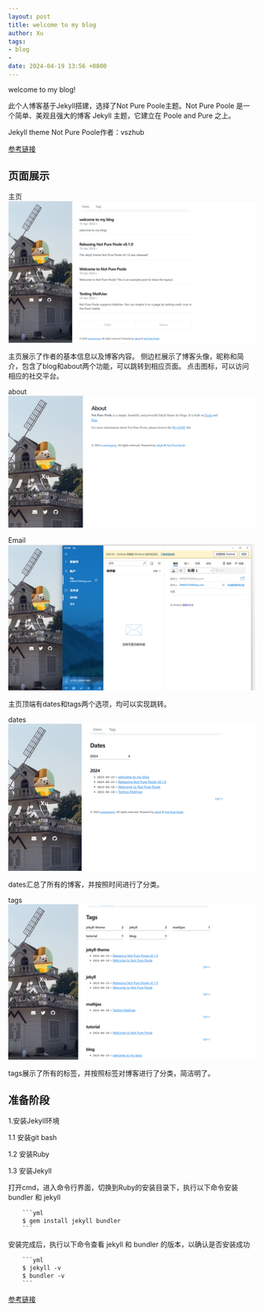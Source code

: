 ```yaml
---
layout: post
title: welcome to my blog
author: Xu
tags:
- blog
- 
date: 2024-04-19 13:56 +0800
---
```

welcome to my blog!

此个人博客基于Jekyll搭建，选择了Not Pure Poole主题。Not Pure Poole 是一个简单、美观且强大的博客 Jekyll 主题，它建立在 Poole and Pure 之上。

Jekyll theme Not Pure Poole作者：vszhub

[参考链接](https://github.com/vszhub/not-pure-poole)

## 页面展示

主页
![主页](主页.png)

主页展示了作者的基本信息以及博客内容。
侧边栏展示了博客头像，昵称和简介，包含了blog和about两个功能，可以跳转到相应页面。
点击图标，可以访问相应的社交平台。

about
![about](about.png)

Email
![Email](Email.png)

主页顶端有dates和tags两个选项，均可以实现跳转。

dates
![date](date.png)

dates汇总了所有的博客，并按照时间进行了分类。

tags
![tag](tag.png)

tags展示了所有的标签，并按照标签对博客进行了分类，简洁明了。

## 准备阶段

1.安装Jekyll环境

1.1 安装git bash

1.2 安装Ruby

1.3 安装Jekyll

打开cmd，进入命令行界面，切换到Ruby的安装目录下，执行以下命令安装 bundler 和 jekyll

        ```yml
        $ gem install jekyll bundler
        ```

安装完成后，执行以下命令查看 jekyll 和 bundler 的版本，以确认是否安装成功

        ```yml
        $ jekyll -v
        $ bundler -v
        ```
[参考链接](https://zhuanlan.zhihu.com/p/672713591)
